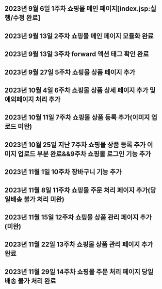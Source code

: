 ## 2023년 9월 6일 1주차 쇼핑몰 메인 페이지[index.jsp:실행/수정 완료]


## 2023년 9월 13일 2주차 쇼핑몰 메인 페이지 모듈화 완료

## 2023년 9월 13일 3주차 forward 액션 태그 확인 완료

## 2023년 9월 27일 5주차 쇼핑몰 상품 페이지 추가

## 2023년 10월 4일 6주차 쇼핑몰 상품 상세 페이지 추가 및 예외페이지 처리 추가

## 2023년 10월 11일 7주차 쇼핑몰 상품 등록 추가(이미지 업로드 미완)

## 2023년 10월 25일 지난 7주차 쇼핑몰 상품 등록 추가 이미지 업로드 부분 완료&&9주차 쇼핑몰 로그인 기능 추가

## 2023년 11월 1일 10주차 장바구니 기능 추가

## 2023년 11월 8일 11주차 쇼핑몰 주문 처리 페이지 추가(당일배송 불가 처리 미완)

## 2023년 11월 15일 12주차 쇼핑몰 상품 관리 페이지 추가(미완)

## 2023년 11월 22일 13주차 쇼핑몰 상품 관리 페이지 추가 완료

## 2023년 11월 29일 14주차 쇼핑몰 주문 처리 페이지 당일배송 불가 처리 완료

